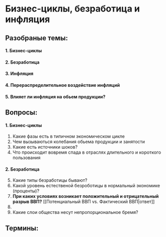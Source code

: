 # Бизнес-циклы, безработица и инфляция

## Разобраные темы:
#### 1.  Бизнес-циклы
#### 2. Безработица
#### 3. Инфляция

#### 4. Перераспределительное воздействие инфляций
#### 5. Влияет ли инфляция на обьем продукции?

## Вопросы:
#### 1. Бизнес-циклы
1. Какие фазы есть в типичном экономическом цикле
2. Чем вызываються колебания обьема продукции и занятости
3. Какие есть источники шоков?
4. Что происходит вовремя спада в отраслях длительного и короткого пользования
#### 2. Безработица
5. Какие типы безработицы бывают?
6. Какой уровень естественой безроботицы в нормальный экономике (проценты)?
7. **При каких условиях возникает положительный и отрицательный разрыв ВВП?** [[Потенциальный ВВП vs. Фактический ВВП|ответ]]
8. 
9. Какие слои общества несут непропорциональное бремя?

## Термины:
